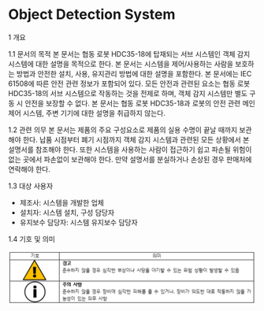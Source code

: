 ﻿# Object Detection System

1	개요

1.1	문서의 목적
본 문서는 협동 로봇 HDC35-18에 탑재되는 서브 시스템인 객체 감지 시스템에 대한 설명을 목적으로 한다. 본 문서는 시스템을 제어/사용하는 사람을 보호하는 방법과 안전한 설치, 사용, 유지관리 방법에 대한 설명을 포함한다.
본 문서에는 IEC 61508에 따른 안전 관련 정보가 포함되어 있다. 모든 안전과 관련된 요소는 협동 로봇 HDC35-18의 서브 시스템으로 작동하는 것을 전제로 하며, 객체 감지 시스템만 별도 구동 시 안전을 보장할 수 없다. 
본 문서는 협동 로봇 HDC35-18과 로봇의 안전 관련 메인 제어 시스템, 주변 기기에 대한 설명을 취급하지 않는다.

1.2	관련 의무
본 문서는 제품의 주요 구성요소로 제품의 실용 수명이 끝날 때까지 보관해야 한다. 납품 시점부터 폐기 시점까지 객체 감지 시스템과 관련된 모든 상황에서 본 설명서를 참조해야 한다. 또한 시스템을 사용하는 사람이 접근하기 쉽고 파손될 위험이 없는 곳에서 파손없이 보관해야 한다. 만약 설명서를 분실하거나 손상된 경우 판매처에 연락해야 한다.

1.3	대상 사용자
* 제조사: 시스템을 개발한 업체
* 설치자: 시스템 설치, 구성 담당자
* 유지보수 담당자: 시스템 유지보수 담당자

1.4	기호 및 의미

![](_assets/기호및의미.png)